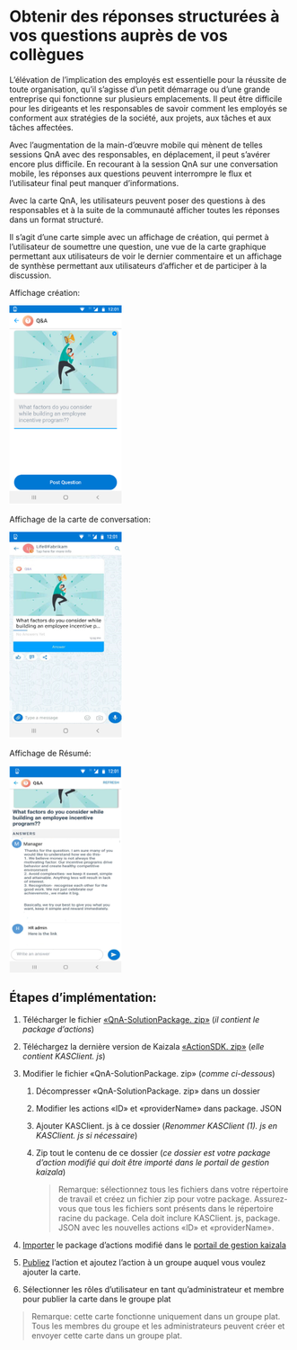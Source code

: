 # <a name="get-structured-answers-to-your-questions-from-co-workers"></a>Obtenir des réponses structurées à vos questions auprès de vos collègues

L’élévation de l’implication des employés est essentielle pour la réussite de toute organisation, qu’il s’agisse d’un petit démarrage ou d’une grande entreprise qui fonctionne sur plusieurs emplacements. Il peut être difficile pour les dirigeants et les responsables de savoir comment les employés se conforment aux stratégies de la société, aux projets, aux tâches et aux tâches affectées.

Avec l’augmentation de la main-d’œuvre mobile qui mènent de telles sessions QnA avec des responsables, en déplacement, il peut s’avérer encore plus difficile. En recourant à la session QnA sur une conversation mobile, les réponses aux questions peuvent interrompre le flux et l’utilisateur final peut manquer d’informations.

Avec la carte QnA, les utilisateurs peuvent poser des questions à des responsables et à la suite de la communauté afficher toutes les réponses dans un format structuré.

Il s’agit d’une carte simple avec un affichage de création, qui permet à l’utilisateur de soumettre une question, une vue de la carte graphique permettant aux utilisateurs de voir le dernier commentaire et un affichage de synthèse permettant aux utilisateurs d’afficher et de participer à la discussion.

Affichage création:

<img src="QnAImages/1.png" alt="Chat card view Logo" width="200" />

Affichage de la carte de conversation:

<img src="QnAImages/2.png" alt="Chat card view Logo" width="200" />

Affichage de Résumé:

<img src="QnAImages/3.png" alt="Chat card view Logo" width="200" />

## <a name="implementation-steps"></a>Étapes d’implémentation:
1. Télécharger le fichier [«QnA-SolutionPackage. zip»](https://aka.ms/QnA-SolutionPackage) (*il contient le package d’actions*)
2. Téléchargez la dernière version de Kaizala [«ActionSDK. zip»](https://manage.kaiza.la/MiniApps/DownloadSDK) (*elle contient KASClient. js*)
3. Modifier le fichier «QnA-SolutionPackage. zip» (*comme ci-dessous*)
   1. Décompresser «QnA-SolutionPackage. zip» dans un dossier
   2. Modifier les actions «ID» et «providerName» dans package. JSON
   3. Ajouter KASClient. js à ce dossier (*Renommer KASClient (1). js en KASClient. js si nécessaire*)
   4. Zip tout le contenu de ce dossier (*ce dossier est votre package d’action modifié qui doit être importé dans le portail de gestion kaizala*)    
       
      > Remarque: sélectionnez tous les fichiers dans votre répertoire de travail et créez un fichier zip pour votre package. Assurez-vous que tous les fichiers sont présents dans le répertoire racine du package. Cela doit inclure KASClient. js, package. JSON avec les nouvelles actions «ID» et «providerName».
       
4. [Importer](https://docs.microsoft.com/en-us/kaizala/actions/publish#import-kaizala-action) le package d’actions modifié dans le [portail de gestion kaizala](https://manage.kaiza.la/)
5. [Publiez](https://docs.microsoft.com/en-us/kaizala/actions/publish) l’action et ajoutez l’action à un groupe auquel vous voulez ajouter la carte.
6. Sélectionner les rôles d’utilisateur en tant qu’administrateur et membre pour publier la carte dans le groupe plat

> Remarque: cette carte fonctionne uniquement dans un groupe plat. Tous les membres du groupe et les administrateurs peuvent créer et envoyer cette carte dans un groupe plat.
